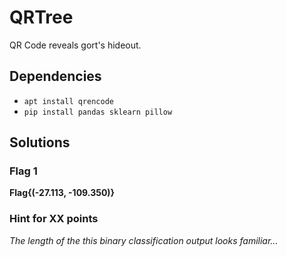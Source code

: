 # QRTree

QR Code reveals gort's hideout.

## Dependencies

* `apt install qrencode`
* `pip install pandas sklearn pillow`

## Solutions

### Flag 1

**Flag{(-27.113, -109.350)}**

### Hint for XX points

*The length of the this binary classification output looks familiar...*
